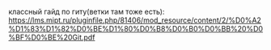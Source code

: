 классный гайд по гиту(ветки там тоже есть):
https://lms.mipt.ru/pluginfile.php/81406/mod_resource/content/2/%D0%A2%D1%83%D1%82%D0%BE%D1%80%D0%B8%D0%B0%D0%BB%20%D0%BF%D0%BE%20Git.pdf